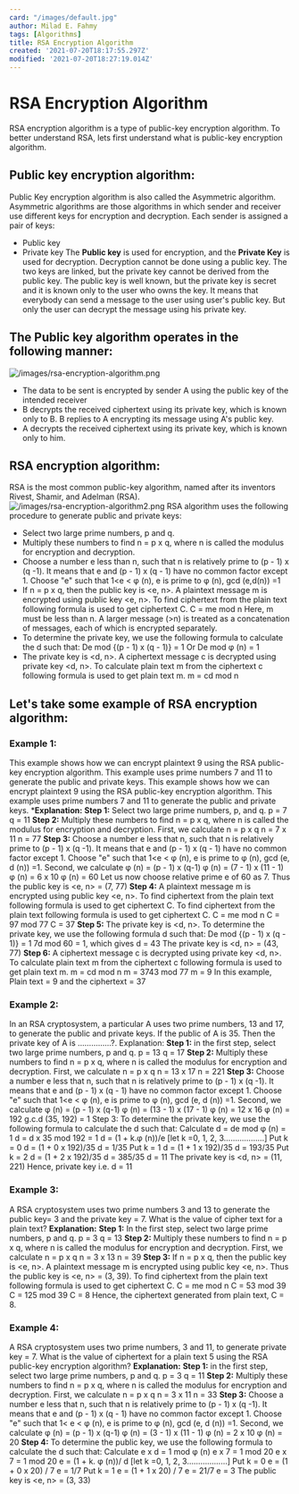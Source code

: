 ```yaml
---
card: "/images/default.jpg"
author: Milad E. Fahmy
tags: [Algorithms]
title: RSA Encryption Algorithm
created: '2021-07-20T18:17:55.297Z'
modified: '2021-07-20T18:27:19.014Z'
---
```

# RSA Encryption Algorithm
RSA encryption algorithm is a type of public-key encryption algorithm. To better understand RSA, lets first understand what is public-key encryption algorithm.
## Public key encryption algorithm:
Public Key encryption algorithm is also called the Asymmetric algorithm. Asymmetric algorithms are those algorithms in which sender and receiver use different keys for encryption and decryption. Each sender is assigned a pair of keys:
- Public key
- Private key
The **Public key** is used for encryption, and the **Private Key** is used for decryption. Decryption cannot be done using a public key. The two keys are linked, but the private key cannot be derived from the public key. The public key is well known, but the private key is secret and it is known only to the user who owns the key. It means that everybody can send a message to the user using user's public key. But only the user can decrypt the message using his private key.
## The Public key algorithm operates in the following manner:
![/images/rsa-encryption-algorithm.png](/images/rsa-encryption-algorithm.png)
- The data to be sent is encrypted by sender A using the public key of the intended receiver
- B decrypts the received ciphertext using its private key, which is known only to B. B replies to A encrypting its message using A's public key.
- A decrypts the received ciphertext using its private key, which is known only to him.
## RSA encryption algorithm:
RSA is the most common public-key algorithm, named after its inventors Rivest, Shamir, and Adelman (RSA).
![/images/rsa-encryption-algorithm2.png](/images/rsa-encryption-algorithm2.png)
RSA algorithm uses the following procedure to generate public and private keys:
- Select two large prime numbers, p and q.
- Multiply these numbers to find n = p x q, where n is called the modulus for encryption and decryption.
- Choose a number e less than n, such that n is relatively prime to (p - 1) x (q -1). It means that e and (p - 1) x (q - 1)     have no common factor except 1. Choose "e" such that 1<e < φ (n), e is prime to φ (n),
gcd (e,d(n)) =1
- If n = p x q, then the public key is <e, n>. A plaintext message m is encrypted using public key <e, n>. To find ciphertext   from the plain text following formula is used to get ciphertext C.
C = me mod n
Here, m must be less than n. A larger message (>n) is treated as a concatenation of messages, each of which is encrypted separately.
- To determine the private key, we use the following formula to calculate the d such that:
De mod {(p - 1) x (q - 1)} = 1
Or
De mod φ (n) = 1
- The private key is <d, n>. A ciphertext message c is decrypted using private key <d, n>. To calculate plain text m from the    ciphertext c following formula is used to get plain text m.
m = cd mod n
## Let's take some example of RSA encryption algorithm:
### Example 1:
This example shows how we can encrypt plaintext 9 using the RSA public-key encryption algorithm. This example uses prime numbers 7 and 11 to generate the public and private keys.
This example shows how we can encrypt plaintext 9 using the RSA public-key encryption algorithm. This example uses prime numbers 7 and 11 to generate the public and private keys.
***Explanation:**
**Step 1:** Select two large prime numbers, p, and q.
p = 7
q = 11
**Step 2:** Multiply these numbers to find n = p x q, where n is called the modulus for encryption and decryption.
First, we calculate
n = p x q
n = 7 x 11
n = 77
**Step 3:** Choose a number e less that n, such that n is relatively prime to (p - 1) x (q -1). It means that e and (p - 1) x (q - 1) have no common factor except 1. Choose "e" such that 1<e < φ (n), e is prime to φ (n), gcd (e, d (n)) =1.
Second, we calculate
φ (n) = (p - 1) x (q-1)
φ (n) = (7 - 1) x (11 - 1)
φ (n) = 6 x 10
φ (n) = 60
Let us now choose relative prime e of 60 as 7.
Thus the public key is <e, n> = (7, 77)
**Step 4:** A plaintext message m is encrypted using public key <e, n>. To find ciphertext from the plain text following formula is used to get ciphertext C.
To find ciphertext from the plain text following formula is used to get ciphertext C.
C = me mod n
C = 97 mod 77
C = 37
**Step 5:** The private key is <d, n>. To determine the private key, we use the following formula d such that:
De mod {(p - 1) x (q - 1)} = 1
7d mod 60 = 1, which gives d = 43
The private key is <d, n> = (43, 77)
**Step 6:** A ciphertext message c is decrypted using private key <d, n>. To calculate plain text m from the ciphertext c following formula is used to get plain text m.
m = cd mod n
m = 3743 mod 77
m = 9
In this example, Plain text = 9 and the ciphertext = 37
### Example 2:
In an RSA cryptosystem, a particular A uses two prime numbers, 13 and 17, to generate the public and private keys. If the public of A is 35. Then the private key of A is ……………?.
Explanation:
**Step 1:** in the first step, select two large prime numbers, p and q.
p = 13
q = 17
**Step 2:** Multiply these numbers to find n = p x q, where n is called the modulus for encryption and decryption.
First, we calculate
n = p x q
n = 13 x 17
n = 221
**Step 3:**  Choose a number e less that n, such that n is relatively prime to (p - 1) x (q -1). It means that e and (p - 1) x (q - 1) have no common factor except 1. Choose "e" such that 1<e < φ (n), e is prime to φ (n), gcd (e, d (n)) =1.
Second, we calculate
φ (n) = (p - 1) x (q-1)
φ (n) = (13 - 1) x (17 - 1)
φ (n) = 12 x 16
φ (n) = 192
g.c.d (35, 192) = 1
Step 3: To determine the private key, we use the following formula to calculate the d such that:
Calculate       d = de mod φ (n) = 1
d = d x 35 mod 192 = 1
d = (1 + k.φ (n))/e           [let k =0, 1, 2, 3………………]
Put k = 0
d = (1 + 0 x 192)/35
d = 1/35
Put k = 1
d = (1 + 1 x 192)/35
d = 193/35
Put k = 2
d = (1 + 2 x 192)/35
d = 385/35
d = 11
The private key is <d, n> = (11, 221)
Hence, private key i.e. d = 11
### Example 3:
A RSA cryptosystem uses two prime numbers 3 and 13 to generate the public key= 3 and the private key = 7. What is the value of cipher text for a plain text?
**Explanation:**
**Step 1:** In the first step, select two large prime numbers, p and q.
p = 3
q = 13
**Step 2:** Multiply these numbers to find n = p x q, where n is called the modulus for encryption and decryption.
First, we calculate
n = p x q
n = 3 x 13
n = 39
**Step 3:** If n = p x q, then the public key is <e, n>. A plaintext message m is encrypted using public key <e, n>. Thus the public key is <e, n> = (3, 39).
To find ciphertext from the plain text following formula is used to get ciphertext C.
C = me mod n
C = 53 mod 39
C = 125 mod 39
C = 8
Hence, the ciphertext generated from plain text, C = 8.
### Example 4:
A RSA cryptosystem uses two prime numbers, 3 and 11, to generate private key = 7. What is the value of ciphertext for a plain text 5 using the RSA public-key encryption algorithm?
**Explanation:**
**Step 1:** in the first step, select two large prime numbers, p and q.
p = 3
q = 11
**Step 2:** Multiply these numbers to find n = p x q, where n is called the modulus for encryption and decryption.
First, we calculate
n = p x q
n = 3 x 11
n = 33
**Step 3:** Choose a number e less that n, such that n is relatively prime to (p - 1) x (q -1). It means that e and (p - 1) x (q - 1) have no common factor except 1. Choose "e" such that 1< e < φ (n), e is prime to φ (n), gcd (e, d (n)) =1.
Second, we calculate
φ (n) = (p - 1) x (q-1)
φ (n) = (3 - 1) x (11 - 1)
φ (n) = 2 x 10
φ (n) = 20
**Step 4:** To determine the public key, we use the following formula to calculate the d such that:
Calculate e x d = 1 mod φ (n)
e x 7 = 1 mod 20
e x 7 = 1 mod 20
e = (1 + k. φ (n))/ d              [let k =0, 1, 2, 3………………]
Put k = 0
e = (1 + 0 x 20) / 7
e = 1/7
Put k = 1
e = (1 + 1 x 20) / 7
e = 21/7
e = 3
The public key is <e, n> = (3, 33)
